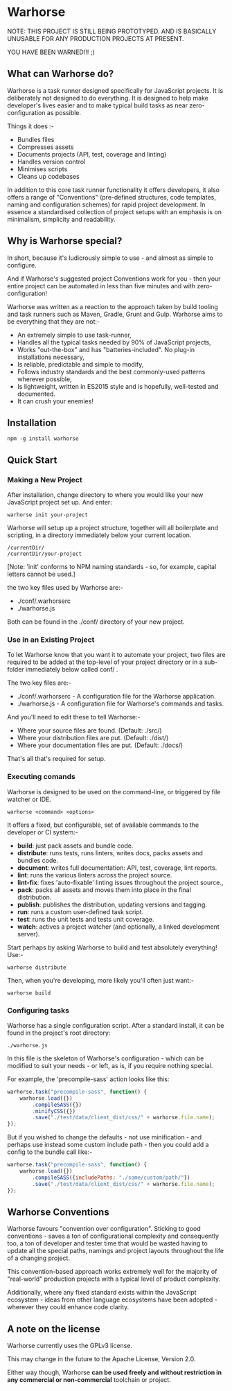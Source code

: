 # Warhorse

NOTE: THIS PROJECT IS STILL BEING PROTOTYPED.  AND IS BASICALLY UNUSABLE FOR ANY PRODUCTION PROJECTS AT PRESENT.

YOU HAVE BEEN WARNED!!! ;)

## What can Warhorse do?

Warhorse is a task runner designed specifically for JavaScript projects.  It is deliberately not designed to do everything.  It is designed to help make developer's lives easier and to make typical build tasks as near zero-configuration as possible.

Things it does :-

* Bundles files
* Compresses assets
* Documents projects (API, test, coverage and linting)
* Handles version control
* Minimises scripts
* Cleans up codebases

In addition to this core task runner functionality it offers developers, it also offers a range of "Conventions" (pre-defined structures, code templates, naming and configuration schemes) for rapid project development.  In essence a standardised collection of project setups with an emphasis is on minimalism, simplicity and readability.


## Why is Warhorse special?

In short, because it's ludicrously simple to use - and almost as simple to configure.  

And if Warhorse's suggested project Conventions work for you - then your entire project can be automated in less than five minutes and with zero-configuration!

Warhorse was written as a reaction to the approach taken by build tooling and task runners such as Maven, Gradle, Grunt and Gulp.  Warhorse aims to be everything that they are not:-

* An extremely simple to use task-runner,
* Handles all the typical tasks needed by 90% of JavaScript projects,
* Works "out-the-box" and has "batteries-included".  No plug-in installations necessary,
* Is reliable, predictable and simple to modify,
* Follows industry standards and the best commonly-used patterns wherever possible,
* Is lightweight, written in ES2015 style and is hopefully, well-tested and documented.
* It can crush your enemies!

## Installation

    npm -g install warhorse

## Quick Start

### Making a New Project

After installation, change directory to where you would like your new JavaScript project set up.  And enter:

    warhorse init your-project

Warhorse will setup up a project structure, together will all boilerplate and scripting, in a directory immediately below your current location.

    /currentDir/
    /currentDir/your-project

[Note: 'init' conforms to NPM naming standards - so, for example, capital letters cannot be used.]


the two key files used by Warhorse are:-

* ./conf/.warhorserc
* ./warhorse.js

Both can be found in the ./conf/ directory of your new project.

### Use in an Existing Project

To let Warhorse know that you want it to automate your project, two files are required to be added at the top-level of your project directory or in a sub-folder immediately below called conf/ .

The two key files are:-

* ./conf/.warhorserc - A configuration file for the Warhorse application.
* ./warhorse.js - A configuration file for Warhorse's commands and tasks.

And you'll need to edit these to tell Warhorse:-

* Where your source files are found. (Default: ./src/)
* Where your distribution files are put. (Default: ./dist/)
* Where your documentation files are put. (Default: ./docs/)

That's all that's required for setup.

### Executing comands

Warhorse is designed to be used on the command-line, or triggered by file watcher or IDE.

    warhorse <command> <options>

It offers a fixed, but configurable, set of available commands to the developer or CI system:-

* **build**: just pack assets and bundle code.
* **distribute**: runs tests, runs linters, writes docs, packs assets and bundles code.
* **document**: writes full documentation: API, test, coverage, lint reports.
* **lint**: runs the various linters across the project source.
* **lint-fix**: fixes 'auto-fixable' linting issues throughout the project source.,
* **pack**: packs all assets and moves them into place in the final distribution.
* **publish**: publishes the distribution, updating versions and tagging.
* **run**: runs a custom user-defined task script.
* **test**: runs the unit tests and tests unit coverage.
* **watch**: actives a project watcher (and optionally, a linked development server). 

Start perhaps by asking Warhorse to build and test absolutely everything!  
Use:-

    warhorse distribute
    
Then, when you're developing, more likely you'll often just want:-

    warhorse build

### Configuring tasks

Warhorse has a single configuration script.  After a standard install, it can be found in the project's root directory:

    ./warhorse.js

In this file is the skeleton of Warhorse's configuration - which can be modified to suit your needs - or left, as is, if you require nothing special.

For example, the 'precompile-sass' action looks like this:

```javascript
warhorse.task("precompile-sass", function() {
    warhorse.load({})
        .compileSASS({})
        .minifyCSS({})
        .save("./test/data/client_dist/css/" + warhorse.file.name);
});
```

But if you wished to change the defaults - not use minification - and perhaps use instead some custom include path - then you could add a config to the bundle call like:-

```javascript
warhorse.task("precompile-sass", function() {
    warhorse.load({})
        .compileSASS({includePaths: "./some/custom/path/"})
        .save("./test/data/client_dist/css/" + warhorse.file.name);
});
```

## Warhorse Conventions

Warhorse favours "convention over configuration".  Sticking to good conventions - saves a ton of configurational complexity and consequently too, a ton of developer and tester time that would be wasted having to update all the special paths, namings and project layouts throughout the life of a changing project.

This convention-based approach works extremely well for the majority of "real-world" production projects with a typical level of product complexity. 

Additionally, where any fixed standard exists within the JavaScript ecosystem - ideas from other language ecosystems have been adopted - wherever they could enhance code clarity.


## A note on the license

Warhorse currently uses the GPLv3 license.  

This may change in the future to the Apache License, Version 2.0.  

Either way though, Warhorse **can be used freely and without restriction in any commercial or non-commercial** toolchain or project.
